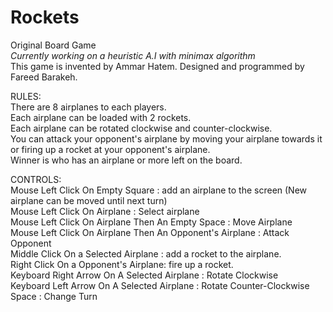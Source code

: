 # Rockets 
Original Board Game <br/>
*Currently working on a heuristic A.I with minimax algorithm* <br/>
This game is invented by Ammar Hatem. Designed and programmed by Fareed Barakeh.

RULES: <br/>
There are 8 airplanes to each players. <br/>
Each airplane can be loaded with 2 rockets. <br/>
Each airplane can be rotated clockwise and counter-clockwise. <br/>
You can attack your opponent's airplane by moving your airplane towards it <br/>
or firing up a rocket at your opponent's airplane. <br/> 
Winner is who has an airplane or more left on the board. <br/>


CONTROLS: <br/>
Mouse Left Click On Empty Square : add an airplane to the screen (New airplane can be moved until next turn) <br/>
Mouse Left Click On Airplane : Select airplane <br/>
Mouse Left Click On Airplane Then An Empty Space : Move Airplane <br/>
Mouse Left Click On Airplane Then An Opponent's Airplane : Attack Opponent <br/>
Middle Click On a Selected Airplane : add a rocket to the airplane. <br/>
Right Click On a Opponent's Airplane: fire up a rocket. <br/>
Keyboard Right Arrow On A Selected Airplane : Rotate Clockwise <br/>
Keyboard Left Arrow On A Selected Airplane : Rotate Counter-Clockwise <br/>
Space : Change Turn <br/>
